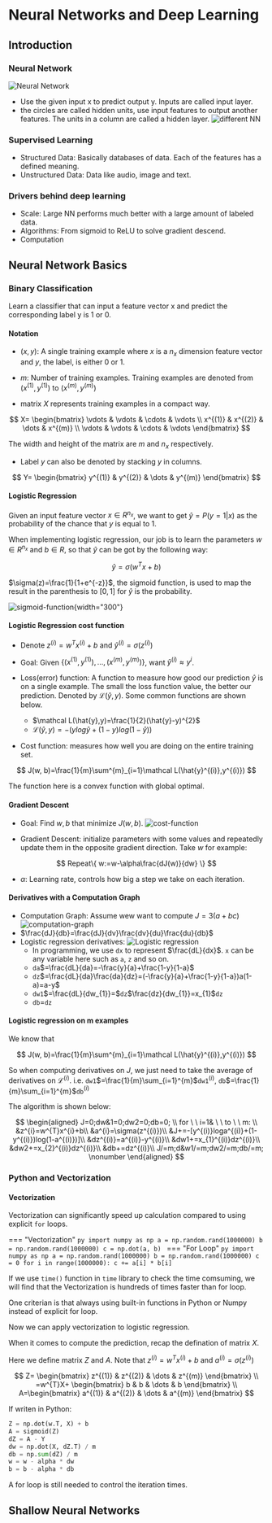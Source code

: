 # Neural Networks and Deep Learning
## Introduction
### Neural Network
![Neural Network](../../img/Learning/Deep-Learning/Neural-Network.png)

* Use the given input x to predict output y. Inputs are called input layer.
* the circles are called hidden units, use input features to output another features. The units in a column are called a hidden layer.
![different NN](../../img/Learning/Deep-Learning/NNtypes.png)
### Supervised Learning
* Structured Data: Basically databases of data. Each of the features has a defined meaning.
* Unstructured Data: Data like audio, image and text.
### Drivers behind deep learning
* Scale: Large NN performs much better with a large amount of labeled data. 
* Algorithms: From sigmoid to ReLU to solve gradient descend.
* Computation
## Neural Network Basics
### Binary Classification
Learn a classifier that can input a feature vector x and predict the corresponding label y is 1 or 0.
#### Notation
* $(x,y)$: A single training example where $x$ is a $n_{x}$ dimension feature vector and $y$, the label, is either 0 or 1.

* $m$: Number of training examples. Training examples are denoted from $(x^{(1)},y^{(1)})$ to $(x^{(m)},y^{(m)})$

* matrix $X$ represents training examples in a compact way.

$$
X=
\begin{bmatrix}
\vdots & \vdots & \cdots & \vdots \\
x^{(1)} & x^{(2)} & \dots & x^{(m)} \\
\vdots & \vdots & \cdots & \vdots
\end{bmatrix}
$$

The width and height of the matrix are $m$ and $n_{x}$ respectively.

* Label $y$ can also be denoted by stacking $y$ in columns.

$$
Y=
\begin{bmatrix}
y^{(1)} & y^{(2)} & \dots & y^{(m)}
\end{bmatrix}
$$

#### Logistic Regression
Given an input feature vector $x \in R^{n_{x}}$, we want to get $\hat{y}=P(y=1|x)$ as the probability of the chance that $y$ is equal to 1.

When  implementing logistic regression, our job is to learn the parameters $w \in R^{n_{x}}$ and $b \in R$, so that $\hat{y}$ can be got by the following way:

$$
\hat{y}=\sigma (w^{T}x+b)
$$

$\sigma(z)=\frac{1}{1+e^{-z}}$, the sigmoid function, is used to map the result in the parenthesis to $[0,1]$ for $\hat{y}$ is the probability.

![sigmoid-function](../../img/Learning/Deep-Learning/sigmoid-function.png){width="300"}

#### Logistic Regression cost function
* Denote $z^{(i)}=w^{T}x^{(i)}+b$ and $\hat{y}^{(i)}=\sigma(z^{(i)})$

* Goal: Given $\{(x^{(1)},y^{(1)}),\dots,(x^{(m)},y^{(m)})\}$, want $\hat{y}^{(i)}\approx y^{i}$.

* Loss(error) function: A function to measure how good our prediction $\hat{y}$ is on a single example. The small the loss function value, the better our prediction. Denoted by $\mathcal L(\hat{y},y)$. Some common functions are shown below.
    * $\mathcal L(\hat{y},y)=\frac{1}{2}(\hat{y}-y)^{2}$
    * $\mathcal L(\hat{y},y)=-(ylog\hat{y}+(1-y)log(1-\hat{y}))$

* Cost function: measures how well you are doing on the entire training set.

$$
J(w, b)=\frac{1}{m}\sum^{m}_{i=1}\mathcal L(\hat{y}^{(i)},y^{(i)})
$$

The function here is a convex function with global optimal.
#### Gradient Descent
* Goal: Find $w,b$ that minimize $J(w,b)$.
![cost-function](../../img/Learning/Deep-Learning/cost-function.png)

* Gradient Descent: initialize parameters with some values and repeatedly update them in the opposite gradient direction. Take $w$ for example:

$$
Repeat\{
    w:=w-\alpha\frac{dJ(w)}{dw}
\}
$$

* $\alpha$: Learning rate, controls how big a step we take on each iteration.

#### Derivatives with a Computation Graph
* Computation Graph: Assume wew want to compute $J=3(a+bc)$
![computation-graph](../../img/Learning/Deep-Learning/computation-graph.png)
* $\frac{dJ}{db}=\frac{dJ}{dv}\frac{dv}{du}\frac{du}{db}$
* Logistic regression derivatives:
![Logistic regression](../../img/Learning/Deep-Learning/derivatives.png)
    * In programming, we use `dx` to represent $\frac{dL}{dx}$. `x` can be any variable here such as `a`, `z` and so on.
    * `da`$=\frac{dL}{da}=-\frac{y}{a}+\frac{1-y}{1-a}$
    * `dz`$=\frac{dL}{da}\frac{da}{dz}=(-\frac{y}{a}+\frac{1-y}{1-a})a(1-a)=a-y$
    * `dw1`$=\frac{dL}{dw_{1}}=$`dz`$\frac{dz}{dw_{1}}=x_{1}$`dz`
    * `db`$=$`dz`

#### Logistic regression on m examples
We know that 

$$
J(w, b)=\frac{1}{m}\sum^{m}_{i=1}\mathcal L(\hat{y}^{(i)},y^{(i)})
$$

So when computing derivatives on $J$, we just need to take the average of derivatives on $\mathcal L^{(i)}$.
i.e. `dw1`$=\frac{1}{m}\sum_{i=1}^{m}$`dw1`$^{(i)}$, `db`$=\frac{1}{m}\sum_{i=1}^{m}$`db`$^{(i)}$

The algorithm is shown below:

$$
\begin{aligned}
J=0;dw&1=0;dw2=0;db=0; \\
for \ \ i=1& \ \ to \ \ m: \\
&z^{i}=w^{T}x^{i}+b\\
&a^{i}=\sigma(z^{(i)})\\
&J+=-[y^{(i)}loga^{(i)}+(1-y^{(i)})log(1-a^{(i)})]\\
&dz^{(i)}=a^{(i)}-y^{(i)}\\
&dw1+=x_{1}^{(i)}dz^{(i)}\\
&dw2+=x_{2}^{(i)}dz^{(i)}\\
&db+=dz^{(i)}\\
J/=m;d&w1/=m;dw2/=m;db/=m;
\nonumber
\end{aligned}
$$

### Python and Vectorization
#### Vectorization
Vectorization can significantly speed up calculation compared to using explicit `for` loops.

=== "Vectorization"
    ```py
    import numpy as np
    a = np.random.rand(1000000)
    b = np.random.rand(1000000)
    c = np.dot(a, b)
    ```
=== "For Loop"
    ```py
    import numpy as np
    a = np.random.rand(1000000)
    b = np.random.rand(1000000)
    c = 0
    for i in range(1000000):
        c += a[i] * b[i]
    ```

If we use `time()` function in `time` library to check the time comsuming, we will find that the Vectorization is hundreds of times faster than for loop.

One criterian is that always using built-in functions in Python or Numpy instead of explicit for loop.

Now we can apply vectorization to logistic regression.

When it comes to compute the prediction, recap the defination of matrix $X$.

Here we define matrix $Z$ and $A$. Note that $z^{(i)}=w^{T}x^{(i)}+b$ and $a^{(i)}=\sigma(z^{(i)})$

$$
Z=
\begin{bmatrix}
z^{(1)} & z^{(2)} & \dots & z^{(m)} 
\end{bmatrix}
\\
=w^{T}X+
\begin{bmatrix}
b & b & \dots & b 
\end{bmatrix}
\\
A=\begin{bmatrix}
a^{(1)} & a^{(2)} & \dots & a^{(m)} 
\end{bmatrix}
$$

If writen in Python:
```py
Z = np.dot(w.T, X) + b
A = sigmoid(Z)
dZ = A - Y
dw = np.dot(X, dZ.T) / m
db = np.sum(dZ) / m
w = w - alpha * dw
b = b - alpha * db
```
A for loop is still needed to control the iteration times.

## Shallow Neural Networks